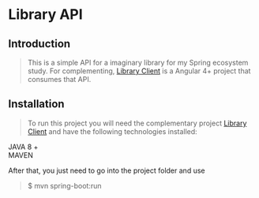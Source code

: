 # Library API

## Introduction

> This is a simple API for a imaginary library for my Spring ecosystem study.
For complementing, [Library Client](https://github.com/GustavoRodriguesM/library-client-angular) is a Angular 4+ project that consumes that API.

## Installation

> To run this project you will need the complementary project [Library Client](https://github.com/GustavoRodriguesM/library-client-angular) and have the following technologies installed:

JAVA 8 + <br/>
MAVEN <br/>

 After that, you just need to go into the project folder and use<br/>
>$ mvn spring-boot:run


